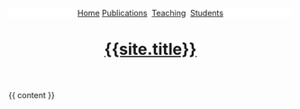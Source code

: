 ---
---
<!DOCTYPE html>
<html>
<head>
  <meta charset="utf-8">
  <meta name="viewport" content="width=device-width, initial-scale=1">
  <title>{{ page.title }} - {{site.title}}</title>
</head>

<body>
<header>
    <nav>
        <p style="text-align: center; background-color: white;">
             <a href="{{site.baseurl}}/">Home</a>
             <a href="{{site.baseurl}}/publications">Publications</a>&nbsp;
             <a href="{{site.baseurl}}/teaching">Teaching</a>&nbsp;
             <a href="{{site.baseurl}}/students">Students</a>
        </p>
    </nav>
    <a class="title-a" href="{{site.baseurl}}/"><h1 class="title">{{site.title}}</h1></a>
</header>
      
  
  {{ content }}
